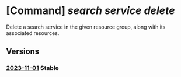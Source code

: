 # [Command] _search service delete_

Delete a search service in the given resource group, along with its associated resources.

## Versions

### [2023-11-01](/Resources/mgmt-plane/L3N1YnNjcmlwdGlvbnMve30vcmVzb3VyY2Vncm91cHMve30vcHJvdmlkZXJzL21pY3Jvc29mdC5zZWFyY2gvc2VhcmNoc2VydmljZXMve30=/2023-11-01.xml) **Stable**

<!-- mgmt-plane /subscriptions/{}/resourcegroups/{}/providers/microsoft.search/searchservices/{} 2023-11-01 -->
